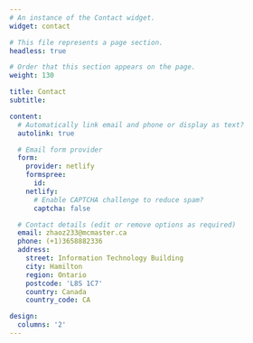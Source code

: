 ```yaml
---
# An instance of the Contact widget.
widget: contact

# This file represents a page section.
headless: true

# Order that this section appears on the page.
weight: 130

title: Contact
subtitle:

content:
  # Automatically link email and phone or display as text?
  autolink: true

  # Email form provider
  form:
    provider: netlify
    formspree:
      id:
    netlify:
      # Enable CAPTCHA challenge to reduce spam?
      captcha: false

  # Contact details (edit or remove options as required)
  email: zhaoz233@mcmaster.ca
  phone: (+1)3658882336
  address:
    street: Information Technology Building
    city: Hamilton
    region: Ontario
    postcode: 'L8S 1C7'
    country: Canada
    country_code: CA

design:
  columns: '2'
---
```

